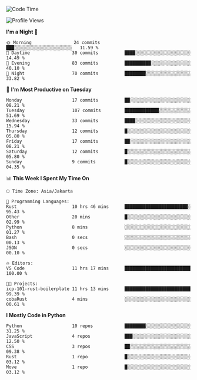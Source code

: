 <!--START_SECTION:waka-->
![Code Time](http://img.shields.io/badge/Code%20Time-1%2C671%20hrs%201%20min-blue)

![Profile Views](http://img.shields.io/badge/Profile%20Views-0-blue)

**I'm a Night 🦉** 

```text
🌞 Morning                24 commits          ███░░░░░░░░░░░░░░░░░░░░░░   11.59 % 
🌆 Daytime                30 commits          ████░░░░░░░░░░░░░░░░░░░░░   14.49 % 
🌃 Evening                83 commits          ██████████░░░░░░░░░░░░░░░   40.10 % 
🌙 Night                  70 commits          ████████░░░░░░░░░░░░░░░░░   33.82 % 
```
📅 **I'm Most Productive on Tuesday** 

```text
Monday                   17 commits          ██░░░░░░░░░░░░░░░░░░░░░░░   08.21 % 
Tuesday                  107 commits         █████████████░░░░░░░░░░░░   51.69 % 
Wednesday                33 commits          ████░░░░░░░░░░░░░░░░░░░░░   15.94 % 
Thursday                 12 commits          █░░░░░░░░░░░░░░░░░░░░░░░░   05.80 % 
Friday                   17 commits          ██░░░░░░░░░░░░░░░░░░░░░░░   08.21 % 
Saturday                 12 commits          █░░░░░░░░░░░░░░░░░░░░░░░░   05.80 % 
Sunday                   9 commits           █░░░░░░░░░░░░░░░░░░░░░░░░   04.35 % 
```


📊 **This Week I Spent My Time On** 

```text
🕑︎ Time Zone: Asia/Jakarta

💬 Programming Languages: 
Rust                     10 hrs 46 mins      ████████████████████████░   95.43 % 
Other                    20 mins             █░░░░░░░░░░░░░░░░░░░░░░░░   02.99 % 
Python                   8 mins              ░░░░░░░░░░░░░░░░░░░░░░░░░   01.27 % 
Bash                     0 secs              ░░░░░░░░░░░░░░░░░░░░░░░░░   00.13 % 
JSON                     0 secs              ░░░░░░░░░░░░░░░░░░░░░░░░░   00.10 % 

🔥 Editors: 
VS Code                  11 hrs 17 mins      █████████████████████████   100.00 % 

🐱‍💻 Projects: 
icp-101-rust-boilerplate 11 hrs 13 mins      █████████████████████████   99.39 % 
cobaRust                 4 mins              ░░░░░░░░░░░░░░░░░░░░░░░░░   00.61 % 
```

**I Mostly Code in Python** 

```text
Python                   10 repos            ████████░░░░░░░░░░░░░░░░░   31.25 % 
JavaScript               4 repos             ███░░░░░░░░░░░░░░░░░░░░░░   12.50 % 
CSS                      3 repos             ██░░░░░░░░░░░░░░░░░░░░░░░   09.38 % 
Rust                     1 repo              █░░░░░░░░░░░░░░░░░░░░░░░░   03.12 % 
Move                     1 repo              █░░░░░░░░░░░░░░░░░░░░░░░░   03.12 % 
```




<!--END_SECTION:waka-->
